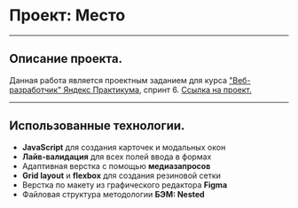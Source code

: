 # Проект: Место
---
## Описание проекта.
Данная работа является проектным заданием для курса ["Веб-разработчик" Яндекс Практикума](https://practicum.yandex.ru/web/), спринт 6.
[Ссылка на проект.](https://tokarenkokate.github.io/mesto/)

---
## Использованные технологии.
* __JavaScript__  для создания карточек и модальных окон
* __Лайв-валидация__ для всех полей ввода в формах
* Адаптивная верстка с помощью __медиазапросов__
* __Grid layout__ и  __flexbox__ для создания резиновой сетки
* Верстка по макету из графического редактора __Figma__
* Файловая структура методологии __БЭМ: Nested__
